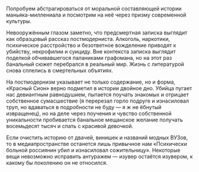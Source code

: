 Попробуем абстрагироваться от моральной составляющей истории маньяка-миллениала и посмотрим на неё через призму современной культуры. 

Невооружённым глазом заметно, что предсмертная записка выглядит как образцовый рассказ постмодерниста. Алкоголь, наркотики, психическое расстройство и безответное вожделение приводят к убийству, некрофилии и суициду. Вне контекста записка выглядит поделкой обчивавшегося паланиками графомана, но на этот раз банальный сюжет перебрался в реальный мир. Жизнь с литературой снова сплелись в смертельных объятиях.

На постмодернизм указывает не только содержание, но и форма, «Красный Сион» верно подметил в истории двойное дно. Убийца пугает нас девиантным равнодушием, пытается поучать знакомых и отрицает собственное сумасшествие (я перерезал горло подруге и изнасиловал труп, но вдаваться в подробности не буду — я ж не ёбнутый извращенец), но на деле через поучения и чувство собственной уникальности пробивается банальное мещанское желание получать восемьдесят тысяч и спать с красивой девочкой. 

Если очистить историю от двачей, винишек и названий модных ВУЗов, то в медиапространстве останется лишь привычное нам «Психически больной россиянин убил и изнасиловал сожительницу». Некоторые вещи невозможно исправить антуражем — изувер остаётся изувером, к какому бы поколению он не относился.